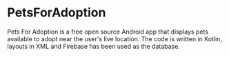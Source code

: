 # PetsForAdoption
Pets For Adoption is a free open source Android app that displays pets available to adopt near the user's live location. The code is written in Kotlin, layouts in XML and Firebase has been used as the database.
